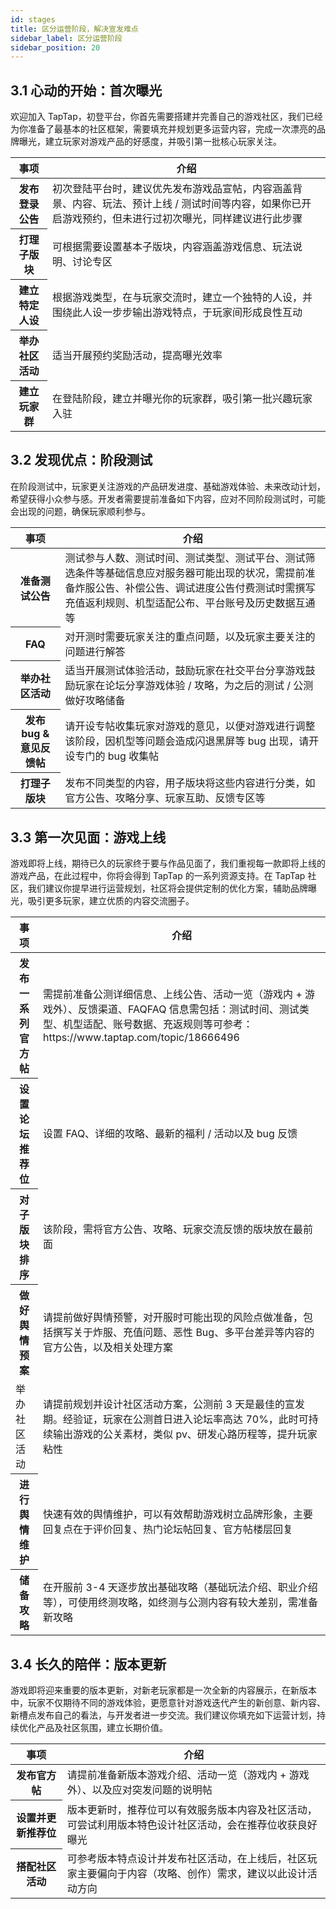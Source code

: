 ```yaml
---
id: stages
title: 区分运营阶段，解决宣发难点
sidebar_label: 区分运营阶段
sidebar_position: 20
---
```


## 3.1 心动的开始：首次曝光

欢迎加入 TapTap，初登平台，你首先需要搭建并完善自己的游戏社区，我们已经为你准备了最基本的社区框架，需要填充并规划更多运营内容，完成一次漂亮的品牌曝光，建立玩家对游戏产品的好感度，并吸引第一批核心玩家关注。

<table>
  <thead>
    <tr>
        <th>事项</th>
        <th>介绍</th>
    </tr>
  </thead>
  <tbody>
    <tr>
        <th style={{whiteSpace: "nowrap"}}>发布登录公告</th>
        <td>初次登陆平台时，建议优先发布游戏品宣帖，内容涵盖背景、内容、玩法、预计上线 / 测试时间等内容，如果你已开启游戏预约，但未进行过初次曝光，同样建议进行此步骤</td>
    </tr>
    <tr>
        <th style={{whiteSpace: "nowrap"}}>打理子版块</th>
        <td>可根据需要设置基本子版块，内容涵盖游戏信息、玩法说明、讨论专区</td>
    </tr>
    <tr>
        <th style={{whiteSpace: "nowrap"}}>建立特定人设</th>
        <td>根据游戏类型，在与玩家交流时，建立一个独特的人设，并围绕此人设一步步输出游戏特点，于玩家间形成良性互动</td>
    </tr>
    <tr>
        <th style={{whiteSpace: "nowrap"}}>举办社区活动</th>
        <td>适当开展预约奖励活动，提高曝光效率</td>
    </tr>
    <tr>
        <th style={{whiteSpace: "nowrap"}}>建立玩家群</th>
        <td>在登陆阶段，建立并曝光你的玩家群，吸引第一批兴趣玩家入驻</td>
    </tr>
  </tbody>
</table>

## 3.2 发现优点：阶段测试

在阶段测试中，玩家更关注游戏的产品研发进度、基础游戏体验、未来改动计划，希望获得小众参与感。开发者需要提前准备如下内容，应对不同阶段测试时，可能会出现的问题，确保玩家顺利参与。

<table>
  <thead>
    <tr>
        <th>事项</th>
        <th>介绍</th>
    </tr>
  </thead>
  <tbody>
    <tr>
        <th style={{whiteSpace: "nowrap"}}>准备测试公告</th>
        <td>测试参与人数、测试时间、测试类型、测试平台、测试筛选条件等基础信息应对服务器可能出现的状况，需提前准备炸服公告、补偿公告、调试进度公告付费测试时需撰写充值返利规则、机型适配公布、平台账号及历史数据互通等</td>
    </tr>
    <tr>
        <th style={{whiteSpace: "nowrap"}}>FAQ</th>
        <td>对开测时需要玩家关注的重点问题，以及玩家主要关注的问题进行解答</td>
    </tr>
    <tr>
        <th style={{whiteSpace: "nowrap"}}>举办社区活动</th>
        <td>适当开展测试体验活动，鼓励玩家在社交平台分享游戏鼓励玩家在论坛分享游戏体验 / 攻略，为之后的测试 / 公测做好攻略储备</td>
    </tr>
    <tr>
        <th style={{whiteSpace: "nowrap"}}>发布 bug & 意见反馈帖</th>
        <td>请开设专帖收集玩家对游戏的意见，以便对游戏进行调整该阶段，因机型等问题会造成闪退黑屏等 bug 出现，请开设专门的 bug 收集帖</td>
    </tr>
    <tr>
        <th style={{whiteSpace: "nowrap"}}>打理子版块</th>
        <td>发布不同类型的内容，用子版块将这些内容进行分类，如官方公告、攻略分享、玩家互助、反馈专区等</td>
    </tr>
  </tbody>
</table>

## 3.3 第一次见面：游戏上线

游戏即将上线，期待已久的玩家终于要与作品见面了，我们重视每一款即将上线的游戏产品，在此过程中，你将会得到 TapTap 的一系列资源支持。在 TapTap 社区，我们建议你提早进行运营规划，社区将会提供定制的优化方案，辅助品牌曝光，吸引更多玩家，建立优质的内容交流圈子。

<table>
  <thead>
    <tr>
        <th>事项</th>
        <th>介绍</th>
    </tr>
  </thead>
  <tbody>
    <tr>
        <th style={{whiteSpace: "nowrap"}}>发布一系列官方帖</th>
        <td>需提前准备公测详细信息、上线公告、活动一览（游戏内 + 游戏外）、反馈渠道、FAQFAQ 信息需包括：测试时间、测试类型、机型适配、账号数据、充返规则等可参考：https://www.taptap.com/topic/18666496</td>
    </tr>
    <tr>
        <th style={{whiteSpace: "nowrap"}}>设置论坛推荐位</th>
        <td>设置 FAQ、详细的攻略、最新的福利 / 活动以及 bug 反馈</td>
    </tr>
    <tr>
        <th style={{whiteSpace: "nowrap"}}>对子版块排序</th>
        <td>该阶段，需将官方公告、攻略、玩家交流反馈的版块放在最前面</td>
    </tr>
    <tr>
        <th style={{whiteSpace: "nowrap"}}>做好舆情预案</th>
        <td>请提前做好舆情预警，对开服时可能出现的风险点做准备，包括撰写关于炸服、充值问题、恶性 Bug、多平台差异等内容的官方公告，以及相关处理方案</td>
    </tr>
    <tr>
        <td style={{whiteSpace: "nowrap"}}>举办社区活动</td>
        <td>请提前规划并设计社区活动方案，公测前 3 天是最佳的宣发期。经验证，玩家在公测首日进入论坛率高达 70%，此时可持续输出游戏的公关素材，类似 pv、研发心路历程等，提升玩家粘性</td>
    </tr>
    <tr>
        <th style={{whiteSpace: "nowrap"}}>进行舆情维护</th>
        <td>快速有效的舆情维护，可以有效帮助游戏树立品牌形象，主要回复点在于评价回复、热门论坛帖回复、官方帖楼层回复</td>
    </tr>
    <tr>
        <th style={{whiteSpace: "nowrap"}}>储备攻略</th>
        <td>在开服前 3-4 天逐步放出基础攻略（基础玩法介绍、职业介绍等），可使用终测攻略，如终测与公测内容有较大差别，需准备新攻略</td>
    </tr>
  </tbody>
</table>

## 3.4 长久的陪伴：版本更新

游戏即将迎来重要的版本更新，对新老玩家都是一次全新的内容展示，在新版本中，玩家不仅期待不同的游戏体验，更愿意针对游戏迭代产生的新创意、新内容、新槽点发布自己的看法，与开发者进一步交流。我们建议你填充如下运营计划，持续优化产品及社区氛围，建立长期价值。

<table>
  <thead>
    <tr>
        <th>事项</th>
        <th>介绍</th>
    </tr>
  </thead>
  <tbody>
    <tr>
        <th style={{whiteSpace: "nowrap"}}>发布官方帖</th>
        <td>请提前准备新版本游戏介绍、活动一览（游戏内 + 游戏外）、以及应对突发问题的说明帖</td>
    </tr>
    <tr>
        <th style={{whiteSpace: "nowrap"}}>设置并更新推荐位</th>
        <td>版本更新时，推荐位可以有效服务版本内容及社区活动，可尝试利用版本特色设计社区活动，会在推荐位收获良好曝光</td>
    </tr>
    <tr>
        <th style={{whiteSpace: "nowrap"}}>搭配社区活动</th>
        <td>可参考版本特点设计并发布社区活动，在上线后，社区玩家主要偏向于内容（攻略、创作）需求，建议以此设计活动方向</td>
    </tr>
  </tbody>
</table>